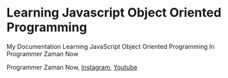 # Learning Javascript Object Oriented Programming

My Documentation Learning JavaScript Object Oriented Programming In Programmer Zaman Now

Programmer Zaman Now, [Instagram](https://www.instagram.com/programmerzamannow/), [Youtube](https://www.youtube.com/ProgrammerZamanNow)
